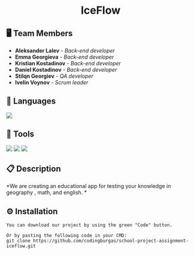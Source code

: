 <h1 align="center">IceFlow</h1>
<p align="center">
</p>

## 🖥 Team Members
* **Aleksander Lalev** - *Back-end developer* 
* **Emma Georgieva** - *Back-end developer* 
* **Kristian Kostadinov** - *Back-end developer* 
* **Daniel Kostadinov** - *Back-end developer* 
* **Stilqn Georgiev** - *QA developer*
* **Ivelin Voynov** - *Scrum leader* 

## 🚀 Languages 

<p align="left"> 
    <img src="https://www.google.com/url?sa=i&url=https%3A%2F%2Fgithub.com%2FFortAwesome%2FFont-Awesome%2Fissues%2F14021&psig=AOvVaw2MsGQ3QzP7vJGsbatfzvd2&ust=1713098702596000&source=images&cd=vfe&opi=89978449&ved=0CBIQjRxqFwoTCIDYso6cv4UDFQAAAAAdAAAAABAE"/> 
   
  ## 🔧 Tools  
  <p align="left"> 
    <img src="https://img.icons8.com/color/48/000000/visual-studio-code-2019.png](https://www.google.com/url?sa=i&url=https%3A%2F%2Fcommons.wikimedia.org%2Fwiki%2FFile%3AVisual_Studio_Icon_2019.svg&psig=AOvVaw0ccs1Tv-ETDGUgN7IB_eLS&ust=1713098282619000&source=images&cd=vfe&opi=89978449&ved=0CBIQjRxqFwoTCOCRpsaav4UDFQAAAAAdAAAAABAE)"/>
    <img src="https://img.icons8.com/color/48/000000/figma--v1.png"/>
    <img src="https://img.icons8.com/color/48/000000/git.png"/>
      
 ## 📋 Description
    
*We are creating an educational app for testing your knowledge in geography , math, and english. *
      
## ⚙ Installation
```
You can download our project by using the green "Code" button.

Or by pasting the following code in your CMD:
git clone https://github.com/codingburgas/school-project-assignment-iceflow.git

```
